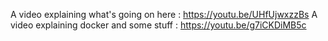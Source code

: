 A video explaining what's going on here : https://youtu.be/UHfUjwxzzBs
A video explaining docker and some stuff : https://youtu.be/g7iCKDiMB5c